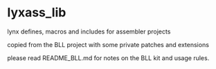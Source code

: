 # lyxass_lib
lynx defines, macros and includes for assembler projects

copied from the BLL project with some private patches and extensions

please read README_BLL.md for notes on the BLL kit and usage rules.

